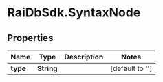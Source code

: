 # RaiDbSdk.SyntaxNode

## Properties

Name | Type | Description | Notes
------------ | ------------- | ------------- | -------------
**type** | **String** |  | [default to &#39;&#39;]



